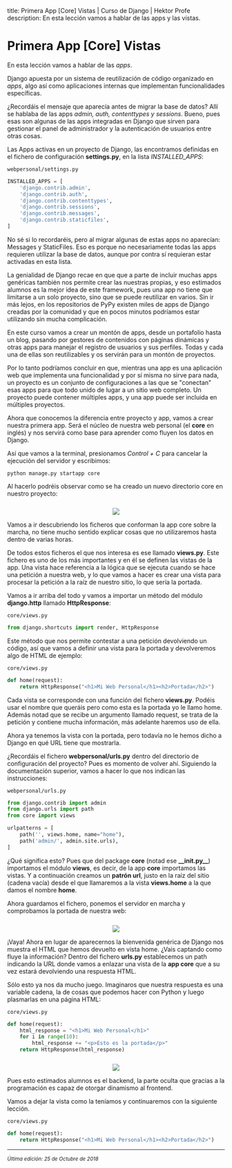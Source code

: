 title: Primera App [Core] Vistas | Curso de Django | Hektor Profe
description: En esta lección vamos a hablar de las apps y las vistas.

# Primera App [Core] Vistas

En esta lección vamos a hablar de las *apps*.

Django apuesta por un sistema de reutilización de código organizado en *apps*, algo así como aplicaciones internas que implementan funcionalidades específicas. 

¿Recordáis el mensaje que aparecía antes de migrar la base de datos? Allí se hablaba de las apps *admin, auth, contenttypes y sessions*. Bueno, pues esas son algunas de las apps integradas en Django que sirven para gestionar el panel de administrador y la autenticación de usuarios entre otras cosas.

Las Apps activas en un proyecto de Django, las encontramos definidas en el fichero de configuración **settings.py**, en la lista *INSTALLED_APPS*:

`webpersonal/settings.py`
```python
INSTALLED_APPS = [
    'django.contrib.admin',
    'django.contrib.auth',
    'django.contrib.contenttypes',
    'django.contrib.sessions',
    'django.contrib.messages',
    'django.contrib.staticfiles',
]
```

No sé si lo recordaréis, pero al migrar algunas de estas apps no aparecían: Messages y StaticFiles. Eso es porque no necesariamente todas las apps requieren utilizar la base de datos, aunque por contra sí requieran estar activadas en esta lista.

La genialidad de Django recae en que que a parte de incluir muchas apps genéricas también nos permite crear las nuestras propias, y eso estimados alumnos es la mejor idea de este framework, pues una app no tiene que limitarse a un solo proyecto, sino que se puede reutilizar en varios. Sin ir más lejos, en los repositorios de PyPy existen miles de apps de Django creadas por la comunidad y que en pocos minutos podríamos estar utilizando sin mucha complicación.

En este curso vamos a crear un montón de apps, desde un portafolio hasta un blog, pasando por gestores de contenidos con páginas dinámicas y otras apps para manejar el registro de usuarios y sus perfiles. Todas y cada una de ellas son reutilizables y os servirán para un montón de proyectos.

Por lo tanto podríamos concluir en que, mientras una app es una aplicación web que implementa una funcionalidad y por sí misma no sirve para nada, un proyecto es un conjunto de configuraciones a las que se "conectan" esas apps para que todo unido de lugar a un sitio web completo. Un proyecto puede contener múltiples apps, y una app puede ser incluida en múltiples proyectos.

Ahora que conocemos la diferencia entre proyecto y app, vamos a crear nuestra primera app. Será el núcleo de nuestra web personal (el **core** en inglés) y nos servirá como base para aprender como fluyen los datos en Django.

Así que vamos a la terminal, presionamos *Control + C* para cancelar la ejecución del servidor y escribimos: 

```
python manage.py startapp core
```

Al hacerlo podréis observar como se ha creado un nuevo directorio core en nuestro proyecto:

<div style="text-align:center;margin-top:25px"><img src="{{cdn}}/django/11.png"/></div>

Vamos a ir descubriendo los ficheros que conforman la app core sobre la marcha, no tiene mucho sentido explicar cosas que no utilizaremos hasta dentro de varias horas. 

De todos estos ficheros el que nos interesa es ese llamado **views.py**. Este fichero es uno de los más importantes y en él se definen las vistas de la app. Una vista hace referencia a la lógica que se ejecuta cuando se hace una petición a nuestra web, y lo que vamos a hacer es crear una vista para procesar la petición a la raíz de nuestro sitio, lo que sería la portada.

Vamos a ir arriba del todo y vamos a importar un método del módulo **django.http** llamado **HttpResponse**:

`core/views.py`
```python
from django.shortcuts import render, HttpResponse
```

Este método que nos permite contestar a una petición devolviendo un código, así que vamos a definir una vista para la portada y devolveremos algo de HTML de ejemplo:

`core/views.py`
```python
def home(request):
    return HttpResponse("<h1>Mi Web Personal</h1><h2>Portada</h2>")
```

Cada vista se corresponde con una función del fichero **views.py**. Podéis usar el nombre que queráis pero como esta es la portada yo le llamo home. Además notad que se recibe un argumento llamado request, se trata de la petición y contiene mucha información, más adelante haremos uso de ella.

Ahora ya tenemos la vista con la portada, pero todavía no le hemos dicho a Django en qué URL tiene que mostrarla.

¿Recordáis el fichero **webpersonal/urls.py** dentro del directorio de configuración del proyecto? Pues es momento de volver ahí. Siguiendo la documentación superior, vamos a hacer lo que nos indican las instrucciones:

`webpersonal/urls.py`
```python
from django.contrib import admin
from django.urls import path
from core import views

urlpatterns = [
    path('', views.home, name="home"),
    path('admin/', admin.site.urls),
]
```

¿Qué significa esto? Pues que del package **core** (notad ese  **&#95;&#95;init.py&#95;&#95;**) importamos el módulo **views**, es decir, de la app **core** importamos las vistas. Y a continuación creamos un **patrón url**, justo en la raíz del sitio (cadena vacía) desde el que llamaremos a la vista **views.home** a la que damos el nombre **home**.

Ahora guardamos el fichero, ponemos el servidor en marcha y comprobamos la portada de nuestra web:

<div style="text-align:center;margin-top:25px"><img src="{{cdn}}/django/12.png"/></div>

¡Vaya! Ahora en lugar de aparecernos la bienvenida genérica de Django nos muestra el HTML que hemos devuelto en vista home. ¿Vais captando como fluye la información? Dentro del fichero **urls.py** establecemos un path indicando la URL donde vamos a enlazar una vista de la **app core** que a su vez estará devolviendo una respuesta HTML.

Sólo esto ya nos da mucho juego. Imaginaros que nuestra respuesta es una variable cadena, la de cosas que podemos hacer con Python y luego plasmarlas en una página HTML:

`core/views.py`
```python
def home(request):
    html_response = "<h1>Mi Web Personal</h1>"
    for i in range(10):
        html_response += "<p>Esto es la portada</p>"
    return HttpResponse(html_response)
```

<div style="text-align:center;margin-top:25px"><img src="{{cdn}}/django/13.png"/></div>

Pues esto estimados alumnos es el backend, la parte oculta que gracias a la programación es capaz de otorgar dinamismo al frontend.

Vamos a dejar la vista como la teníamos y continuaremos con la siguiente lección.

`core/views.py`
```python
def home(request):
    return HttpResponse("<h1>Mi Web Personal</h1><h2>Portada</h2>")
```

___
<small class="edited"><i>Última edición: 25 de Octubre de 2018</i></small>